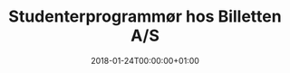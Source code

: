 ---
title: "Studenterprogrammør hos Billetten A/S"
date: 2018-01-24T00:00:00+01:00
draft: false
period: "Jan. 13 - Jun. 13"
company: "Studiejob"
description: "Hos Billetten var jeg ansat som studenterprogrammør og arbejdede med design og frontendudvikling af websites for en række teatre i hele landet."
tools: "ui • frontend  • wordpress"
---